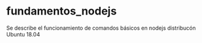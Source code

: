 # fundamentos_nodejs
Se describe el funcionamiento de comandos básicos en nodejs distribucón Ubuntu 18.04
